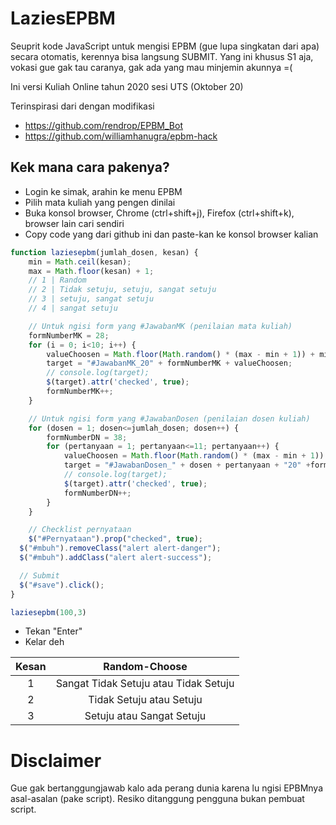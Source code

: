 LaziesEPBM
==========

Seuprit kode JavaScript untuk mengisi EPBM (gue lupa singkatan dari apa) secara otomatis, kerennya bisa langsung SUBMIT. Yang ini khusus S1 aja, vokasi gue gak tau caranya, gak ada yang mau minjemin akunnya =(

Ini versi Kuliah Online tahun 2020 sesi UTS (Oktober 20)

Terinspirasi dari dengan modifikasi
* https://github.com/rendrop/EPBM_Bot
* https://github.com/williamhanugra/epbm-hack

Kek mana cara pakenya?
------------

* Login ke simak, arahin ke menu EPBM
* Pilih mata kuliah yang pengen dinilai
* Buka konsol browser, Chrome (ctrl+shift+j), Firefox (ctrl+shift+k), browser lain cari sendiri
* Copy code yang dari github ini dan paste-kan ke konsol browser kalian
```javascript
function laziesepbm(jumlah_dosen, kesan) {
	min = Math.ceil(kesan);
	max = Math.floor(kesan) + 1;
	// 1 | Random
	// 2 | Tidak setuju, setuju, sangat setuju
	// 3 | setuju, sangat setuju
	// 4 | sangat setuju

	// Untuk ngisi form yang #JawabanMK (penilaian mata kuliah)
	formNumberMK = 28;
	for (i = 0; i<10; i++) {
		valueChoosen = Math.floor(Math.random() * (max - min + 1)) + min;
		target = "#JawabanMK_20" + formNumberMK + valueChoosen;
		// console.log(target);
		$(target).attr('checked', true);
		formNumberMK++;
	}

	// Untuk ngisi form yang #JawabanDosen (penilaian dosen kuliah)
	for (dosen = 1; dosen<=jumlah_dosen; dosen++) {
		formNumberDN = 38;
		for (pertanyaan = 1; pertanyaan<=11; pertanyaan++) {
			valueChoosen = Math.floor(Math.random() * (max - min + 1)) + min;
			target = "#JawabanDosen_" + dosen + pertanyaan + "20" +formNumberDN + valueChoosen;
			// console.log(target);
			$(target).attr('checked', true);
			formNumberDN++;
		}
	}

	// Checklist pernyataan
	$("#Pernyataan").prop("checked", true);
  $("#mbuh").removeClass("alert alert-danger");
  $("#mbuh").addClass("alert alert-success");

  // Submit
  $("#save").click();
}

laziesepbm(100,3)
```
* Tekan "Enter"
* Kelar deh

| Kesan         | Random-Choose                         |
| :------------:|:-------------------------------------:|
| 1             | Sangat Tidak Setuju atau Tidak Setuju |
| 2             | Tidak Setuju atau Setuju              |
| 3             | Setuju atau Sangat Setuju             |

Disclaimer
==========

Gue gak bertanggungjawab kalo ada perang dunia karena lu ngisi EPBMnya asal-asalan (pake script). Resiko ditanggung pengguna bukan pembuat script.
